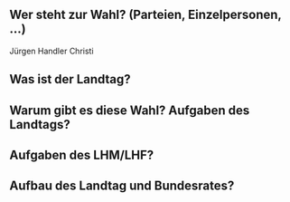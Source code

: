 ## Wer steht zur Wahl? (Parteien, Einzelpersonen, ...)
Jürgen Handler
Christi
## Was ist der Landtag?
## Warum gibt es diese Wahl? Aufgaben des Landtags?
## Aufgaben des LHM/LHF?
## Aufbau des Landtag und Bundesrates?
